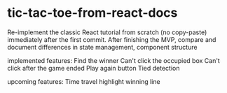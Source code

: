 # tic-tac-toe-from-react-docs

Re-implement the classic React tutorial from scratch (no copy-paste) immediately after the first commit. After finishing the MVP, compare and document differences in state management, component structure

implemented features:
Find the winner
Can't click the occupied box
Can't click after the game ended
Play again button
Tied detection

upcoming features:
Time travel
highlight winning line
